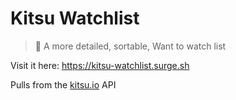 # Kitsu Watchlist
> 🦊 A more detailed, sortable, Want to watch list

Visit it here: https://kitsu-watchlist.surge.sh

Pulls from the [kitsu.io](https://kitsu.io) API
